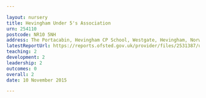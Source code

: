 ```yaml
---

layout: nursery
title: Hevingham Under 5's Association
urn: 254110
postcode: NR10 5NH
address: The Portacabin, Hevingham CP School, Westgate, Hevingham, Norwich, Norfolk, NR10 5NH
latestReportUrl: https://reports.ofsted.gov.uk/provider/files/2531387/urn/254110.pdf
teaching: 2
development: 2
leadership: 2
outcomes: 0
overall: 2
date: 10 November 2015

---
```

